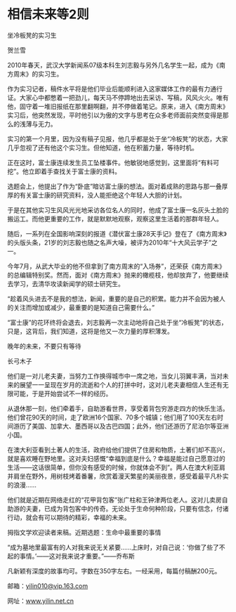 # 相信未来等2则

坐冷板凳的实习生 

贺兰雪 

2010年春天，武汉大学新闻系07级本科生刘志毅与另外几名学生一起，成为《南方周末》的实习生。 

作为实习记者，稿件水平将是他们毕业后能顺利进入这家媒体工作的最有力通行证。大家心中都憋着一把劲儿，每天马不停蹄地出去采访、写稿，风风火火。唯有他，固守着一堆旧报纸在那里翻啊翻，并不停做着笔记。原来，进入《南方周末》实习后，他突然发现，平时他引以为傲的文字与思考在众多老师面前突然变得是那么的浅薄与无力。 

实习的第一个月里，因为没有稿子见报，他几乎都是处于坐“冷板凳”的状态，大家几乎忽视了还有他这个实习生。但他知道，他在积蓄力量，等待时机。 

正在这时，富士康连续发生员工坠楼事件。他敏锐地感觉到，这里面将“有料可挖”。他立即着手查找关于富士康的资料。 

选题会上，他提出了作为“卧底”暗访富士康的想法。面对着成熟的思路与那一叠厚厚的有关富士康的研究资料，没人能拒绝这个年轻人大胆的计划。 

于是在其他实习生风风光光地采访各位名人的同时，他成了富士康一名灰头土脸的搬运工。而他更重要的工作，就是默默地观察，观察这里生活着的那群年轻人。 

随后，一系列在全国影响深刻的报道《潜伏富士康28天手记》登在了《南方周末》的头版头条，21岁的刘志毅也随之名声大噪，被评为2010年“十大风云学子”之一。 

今年7月，从武大毕业的他不但拿到了南方周末的“入场券”，还荣获《南方周末》的总编辑特别奖。然而，面对《南方周末》抛来的橄榄枝，他却放弃了，他要继续去学习，去清华攻读新闻学的硕士研究生。 

“趁着风头进去不是我的想法，新闻，重要的是自己的积累。能力并不会因为被人的关注而增加或减少，最重要的是知道自己需要什么。” 

“富士康”的花环终将会退去，刘志毅再一次主动地将自己处于坐“冷板凳”的状态，只是，这背后，我们知道，这将是他又一次力量的厚积薄发。 

晚年的未来，不要只有等待 

长弓木子 

他们是一对儿老夫妻，当努力工作换得城市中一席之地，当女儿羽翼丰满，当对未来的展望一一呈现在岁月的流逝和个人的打拼中时，这对儿老夫妻相信人生还有无限可能，于是开始尝试不一样的经历。 

从退休那一刻，他们牵着手，自助游看世界，享受着背包穷游走四方的快乐生活。他们曾花90天的时间，走了欧洲16个国家、70多个城镇；他们用了100天左右时间游历了美国、加拿大、墨西哥以及古巴四国；此外，他们还游历了尼泊尔等亚洲小国。 

在澳大利亚看到土著人的生活，政府给他们提供了住房和物质，土著们却不高兴，就是喜欢睡在野地里。这对夫妇感慨“幸福到底是什么？幸福是能过自己愿意过的生活——这话很简单，但你没有感受的时候，你就体会不到”。两人在澳大利亚肩并肩坐在野外，用树枝烤着番薯，欣赏着漫天繁星的美丽夜景，感受着最平凡朴实的浪漫…… 

他们就是近期在网络走红的“花甲背包客”张广柱和王钟津两位老人。这对儿卖房自助游的夫妻，已成为背包客中的传奇。无论处于生命何种阶段，只要有信念，付诸行动，就会有可以期待的精彩，幸福的未来。 

拇指文学欢迎读者来稿。近期选题：生命中最重要的事情 

“成为墓地里最富有的人对我来说无关紧要……上床时，对自己说：‘你做了些了不起的事情。’——这对我来说才重要。”——乔布斯 

凡新颖有深度的故事均可。字数在350字左右。一经采用，每篇付稿酬200元。 

邮箱：yilin010@vip.163.com 

网址：www.yilin.net.cn